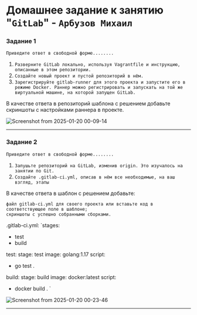 # Домашнее задание к занятию "`GitLab`" - `Арбузов Михаил`


### Задание 1

`Приведите ответ в свободной форме........`

1. `Разверните GitLab локально, используя Vagrantfile и инструкцию, описанные в этом репозитории.`
2. `Создайте новый проект и пустой репозиторий в нём.`
3. `Зарегистрируйте gitlab-runner для этого проекта и запустите его в режиме Docker. Раннер можно регистрировать и запускать на той же виртуальной машине, на которой запущен GitLab.`


В качестве ответа в репозиторий шаблона с решением добавьте скриншоты с настройками раннера в проекте.

![Screenshot from 2025-01-20 00-09-14](https://github.com/user-attachments/assets/5fc5dbdb-6044-4127-86e2-d8c143dfdfb7)


---


### Задание 2

`Приведите ответ в свободной форме........`

1. `Запушьте репозиторий на GitLab, изменив origin. Это изучалось на занятии по Git.`
2. `Создайте .gitlab-ci.yml, описав в нём все необходимые, на ваш взгляд, этапы`


В качестве ответа в шаблон с решением добавьте:

    файл gitlab-ci.yml для своего проекта или вставьте код в соответствующее поле в шаблоне;
    скриншоты с успешно собранными сборками.

.gitlab-ci.yml: 
`stages:
  - test
  - build

test:
  stage: test
  image: golang:1.17
  script: 
   - go test .

build:
  stage: build
  image: docker:latest
  script:
   - docker build . `

![Screenshot from 2025-01-20 00-23-46](https://github.com/user-attachments/assets/6b96d19d-32b2-4ca9-bd1a-e594eee79cba)


---


